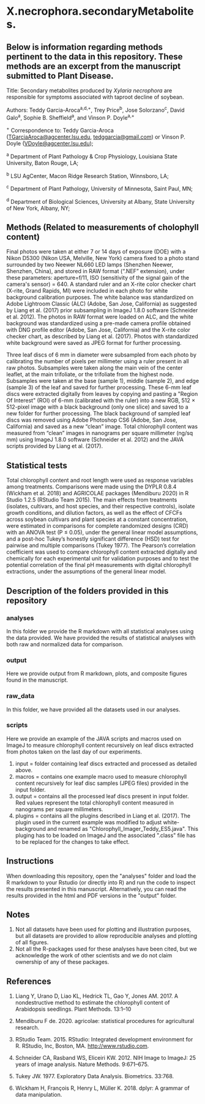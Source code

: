 # X.necrophora.secondaryMetabolites.

## Below is information regarding methods pertinent to the data in this repository. These methods are an excerpt from the manuscript submitted to Plant Disease.

Title: Secondary metabolites produced by <i>Xylaria necrophora</i> are responsible for symptoms associated with taproot decline of soybean.

Authors: Teddy Garcia-Aroca<sup>a,d,+</sup>, Trey Price<sup>b</sup>, Jose Solorzano<sup>c</sup>, David Galo<sup>a</sup>, Sophie B. Sheffield<sup>a</sup>, and Vinson P. Doyle<sup>a,+</sup>

<sup>+</sup> Correspondence to: Teddy Garcia-Aroca (TGarciaAroca@agcenter.lsu.edu, tedggarcia@gmail.com) or Vinson P. Doyle (VDoyle@agcenter.lsu.edu);

<sup>a</sup> Department of Plant Pathology & Crop Physiology, Louisiana State University, Baton Rouge, LA; 

<sup>b</sup> LSU AgCenter, Macon Ridge Research Station, Winnsboro, LA;

<sup>c</sup> Department of Plant Pathology, University of Minnesota, Saint Paul, MN;

<sup>d</sup> Department of Biological Sciences, University at Albany, State University of New York, Albany, NY;



## Methods (Related to measurements of cholophyll content)

Final photos were taken at either 7 or 14 days of exposure (DOE) with a Nikon D5300 (Nikon USA, Melville, New York) camera fixed to a photo stand surrounded by two Neewer NL660 LED lamps (Shenzhen Neewer, Shenzhen, China), and stored in RAW format (“.NEF” extension), under these parameters: aperture=f/11, ISO (sensitivity of the signal gain of the camera's sensor) = 640. A standard ruler and an X-rite color checker chart (X-rite, Grand Rapids, MI) were included in each photo for white background calibration purposes. The white balance was standardized on Adobe Lightroom Classic (ALC) (Adobe, San Jose, California) as suggested by Liang et al. (2017) prior subsampling in ImageJ 1.8.0 software (Schneider et al. 2012). The photos in RAW format were loaded on ALC, and the white background was standardized using a pre-made camera profile obtained with DNG profile editor (Adobe, San Jose, California) and the X-rite color checker chart, as described by Liang et al. (2017). Photos with standardized white background were saved as JPEG format for further processing.

Three leaf discs of 6 mm in diameter were subsampled from each photo by calibrating the number of pixels per millimeter using a ruler present in all raw photos. Subsamples were taken along the main vein of the center leaflet, at the main trifoliate, or the trifoliate from the highest node. Subsamples were taken at the base (sample 1), middle (sample 2), and edge (sample 3) of the leaf and saved for further processing. These 6-mm leaf discs were extracted digitally from leaves by copying and pasting a "Region Of Interest" (ROI) of 6-mm (calibrated with the ruler) into a new RGB, 512 × 512-pixel image with a black background (only one slice) and saved to a new folder for further processing. The black background of sampled leaf discs was removed using Adobe Photoshop CS6 (Adobe, San Jose, California) and saved as a new “clean” image. Total chlorophyll content was measured from “clean” images in nanograms per square millimeter (ng/sq mm) using ImageJ 1.8.0 software (Schneider et al. 2012) and the JAVA scripts provided by Liang et al. (2017).


## Statistical tests

Total chlorophyll content and root length were used as response variables among treatments. Comparisons were made using the DYPLR 0.8.4 (Wickham et al. 2018) and AGRICOLAE packages (Mendiburu 2020) in R Studio 1.2.5 (RStudio Team 2015). The main effects from treatments (isolates, cultivars, and host species, and their respective controls), isolate growth conditions, and dilution factors, as well as the effect of CFCFs across soybean cultivars and plant species at a constant concentration, were estimated in comparisons for complete randomized designs (CRD) with an ANOVA test (P ≤ 0.05), under the general linear model assumptions, and a post-hoc Tukey’s honestly significant difference (HSD) test for pairwise and multiple comparisons (Tukey 1977). The Pearson’s correlation coefficient was used to compare chlorophyll content extracted digitally and chemically for each experimental unit for validation purposes and to test the potential correlation of the final pH measurements with digital chlorophyll extractions, under the assumptions of the general linear model.


## Description of the folders provided in this repository

### analyses

In this folder we provide the R markdown with all statistical analyses using the data provided. We have provided the results of statistical analyses with both raw and normalized data for comparison.

### output

Here we provide output from R markdown, plots, and composite figures found in the manuscript.

### raw_data

In this folder, we have provided all the datasets used in our analyses.

### scripts

Here we provide an example of the JAVA scripts and macros used on ImageJ to measure chlorophyll content recursively on leaf discs extracted from photos taken on the last day of our experiments.
1. input = folder containing leaf discs extracted and processed as detailed above.
2. macros = contains one example macro used to measure chlorophyll content recursively for leaf disc samples (JPEG files) provided in the input folder.
3. output = contains all the processed leaf discs present in input folder. Red values represent the total chlorophyll content measured in nanograms per square millimeters.
4. plugins = contains all the plugins described in Liang et al. (2017). The plugin used in the current example was modified to adjust white-background and renamed as "Chlorophyll_Imager_Teddy_ES5.java". This pluging has to be loaded on ImageJ and the associated ".class" file has to be replaced for the changes to take effect.


## Instructions

When downloading this repository, open the "analyses" folder and load the R markdown to your Rstudio (or directly into R) and run the code to inspect the results presented in this manuscript. Alternatively, you can read the results provided in the html and PDF versions in the "output" folder.


## Notes

1. Not all datasets have been used for plotting and illustration purposes, but all datasets are provided to allow reproducible analyses and plotting of all figures.
2. Not all the R-packages used for these analyses have been cited, but we acknowledge the work of other scientists and we do not claim ownership of any of these packages. 

## References


1. Liang Y, Urano D, Liao KL, Hedrick TL, Gao Y, Jones AM. 2017. A nondestructive method to estimate the chlorophyll content of Arabidopsis seedlings. Plant Methods. 13:1–10

2. Mendiburu F de. 2020. agricolae: statistical procedures for agricultural research.

3. RStudio Team. 2015. RStudio: Integrated development environment for R. RStudio, Inc, Boston, MA. http://www.rstudio.com.

4. Schneider CA, Rasband WS, Eliceiri KW. 2012. NIH Image to ImageJ: 25 years of image analysis. Nature Methods. 9:671–675.

5. Tukey JW. 1977. Exploratory Data Analysis. Biometrics. 33:768.

6. Wickham H, François R, Henry L, Müller K. 2018. dplyr: A grammar of data manipulation.







